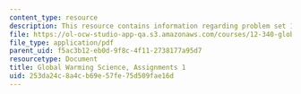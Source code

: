```yaml
---
content_type: resource
description: This resource contains information regarding problem set 1.
file: https://ol-ocw-studio-app-qa.s3.amazonaws.com/courses/12-340-global-warming-science-spring-2012/253da24c8a4cb69e57fe75d509fae16d_MIT12_340S12_PS1.pdf
file_type: application/pdf
parent_uid: f5ac3b12-eb0d-9f8c-4f11-2738177a95d7
resourcetype: Document
title: Global Warming Science, Assignments 1
uid: 253da24c-8a4c-b69e-57fe-75d509fae16d
---
```


